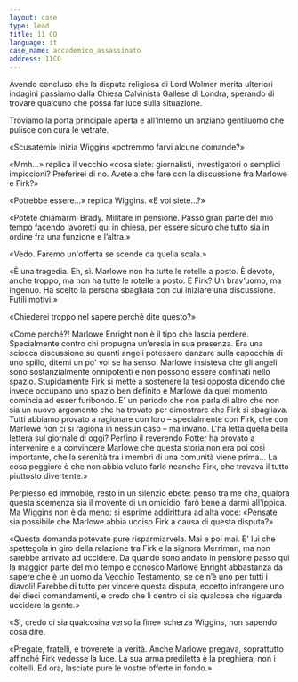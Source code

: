 ```yaml
---
layout: case
type: lead
title: 11 CO
language: it
case_name: accademico_assassinato
address: 11CO
---
```


Avendo concluso che la disputa religiosa di Lord Wolmer merita ulteriori indagini passiamo dalla Chiesa Calvinista Gallese di Londra, sperando di trovare qualcuno che possa far luce sulla situazione.

Troviamo la porta principale aperta e all’interno un anziano gentiluomo che pulisce con cura le vetrate.

«Scusatemi» inizia Wiggins «potremmo farvi alcune domande?»

«Mmh...» replica il vecchio «cosa siete: giornalisti, investigatori o semplici impiccioni? Preferirei di no. Avete a che fare con la discussione fra Marlowe e Firk?»

 «Potrebbe essere...» replica Wiggins. «E voi siete...?»

«Potete chiamarmi Brady. Militare in pensione. Passo gran parte del mio tempo facendo lavoretti qui in chiesa, per essere sicuro che tutto sia in ordine fra una funzione e l’altra.»

«Vedo. Faremo un'offerta se scende da quella scala.»

«È una tragedia. Eh, sì. Marlowe non ha tutte le rotelle a posto. È devoto, anche troppo, ma non ha tutte le rotelle a posto. E Firk? Un brav’uomo, ma ingenuo. Ha scelto la persona sbagliata con cui iniziare una discussione. Futili motivi.»

«Chiederei troppo nel sapere perché dite questo?»

«Come perché?! Marlowe Enright non è il tipo che lascia perdere. Specialmente contro chi propugna un’eresia in sua presenza. Era una sciocca discussione su quanti angeli potessero danzare sulla capocchia di uno spillo, ditemi un po' voi se ha senso. Marlowe insisteva che gli angeli sono sostanzialmente onnipotenti e non possono essere confinati nello spazio. Stupidamente Firk si mette a sostenere la tesi opposta dicendo che invece occupano uno spazio ben definito e Marlowe da quel momento comincia ad esser furibondo. E' un periodo che non parla di altro che non sia un nuovo argomento che ha trovato per dimostrare che Firk si sbagliava. Tutti abbiamo provato a ragionare con loro – specialmente con Firk, che con Marlowe non ci si ragiona in nessun caso – ma invano. L'ha letta quella bella lettera sul giornale di oggi? Perfino il reverendo Potter ha provato a intervenire e a convincere Marlowe che questa storia non era poi così importante, che la serenità tra i membri di una comunità viene prima... La cosa peggiore è che non abbia voluto farlo neanche Firk, che trovava il tutto piuttosto divertente.»

Perplesso ed immobile, resto in un silenzio ebete: penso tra me che, qualora questa scemenza sia il movente di un omicidio, farò bene a darmi all'ippica. Ma Wiggins non è da meno: si esprime addirittura ad alta voce: «Pensate sia possibile che Marlowe abbia ucciso Firk a causa di questa disputa?»

«Questa domanda potevate pure risparmiarvela. Mai e poi mai. E' lui che spettegola in giro della relazione tra Firk e la signora Merriman, ma non sarebbe arrivato ad uccidere. Da quando sono andato in pensione passo qui la maggior parte del mio tempo e conosco Marlowe Enright abbastanza da sapere che è un uomo da Vecchio Testamento, se ce n’è uno per tutti i diavoli! Farebbe di tutto per vincere questa disputa, eccetto infrangere uno dei dieci comandamenti, e credo che lì dentro ci sia qualcosa che riguarda uccidere la gente.»

«Sì, credo ci sia qualcosina verso la fine» scherza Wiggins, non sapendo cosa dire.

«Pregate, fratelli, e troverete la verità. Anche Marlowe pregava, soprattutto affinché Firk vedesse la luce. La sua arma prediletta è la preghiera, non i coltelli. Ed ora, lasciate pure le vostre offerte in fondo.»